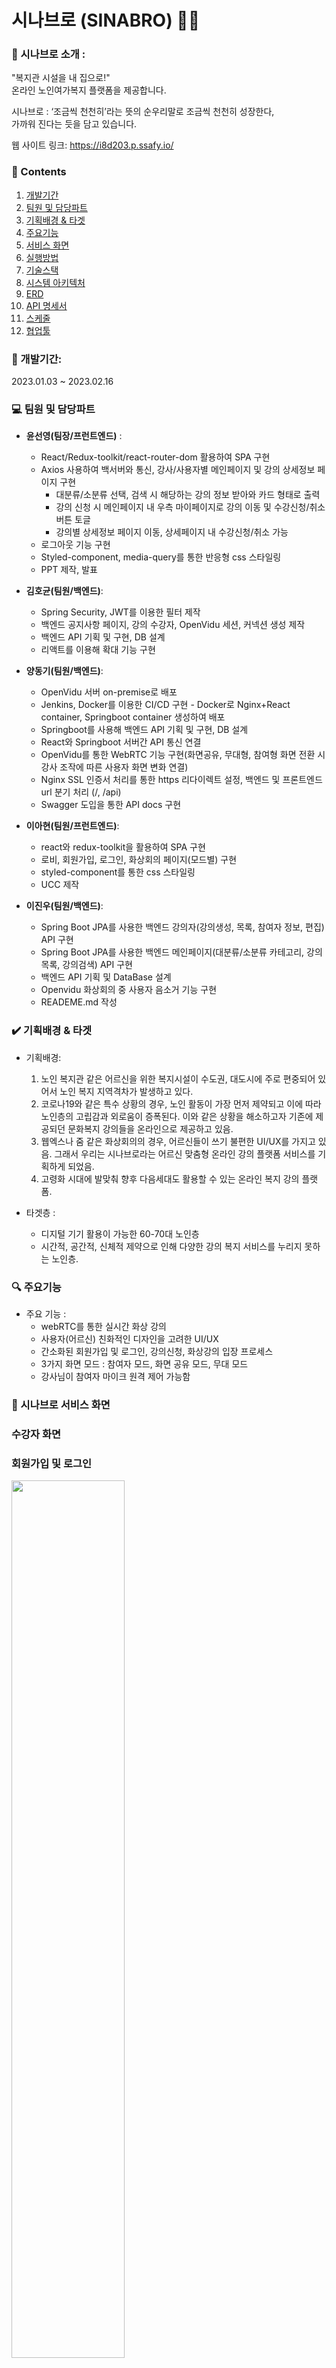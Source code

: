 # 시나브로 (SINABRO) 👵👴

### 🎤 시나브로 소개 : 
"복지관 시설을 내 집으로!"  <br/>
온라인 노인여가복지 플랫폼을 제공합니다. <br/>

시나브로 : ‘조금씩 천천히’라는 뜻의 순우리말로 조금씩 천천히 성장한다,<br/> 가까워 진다는 듯을 담고 있습니다. <br/>

웹 사이트 링크: https://i8d203.p.ssafy.io/ 


### 📃 Contents  
1. [개발기간](#-개발기간) <br/> 
2. [팀원 및 담당파트](#team) <br/>
3. [기획배경 & 타겟](#target-people) <br/>
4. [주요기능](#main-function) <br/>
5. [서비스 화면](#service) <br/>
6. [실행방법](#how-to-run) <br/>
7. [기술스택](#stack) <br/>
8. [시스템 아키텍처](#tech-architecture) <br/>
9. [ERD ](#erd) <br/> 
10. [API 명세서](#api) <br/>
11. [스케줄](#schedule) <br/>
12. [협업툴](#cooperation-tool) <br/>

### 📆 개발기간: 
<p> 2023.01.03 ~ 2023.02.16 </p>

### 💻 팀원 및 담당파트 
- **윤선영(팀장/프런트엔드)** : 
    - React/Redux-toolkit/react-router-dom 활용하여 SPA 구현
    - Axios 사용하여 백서버와 통신, 강사/사용자별 메인페이지 및 강의 상세정보 페이지 구현
        - 대분류/소분류 선택, 검색 시 해당하는 강의 정보 받아와 카드 형태로 출력
        - 강의 신청 시 메인페이지 내 우측 마이페이지로 강의 이동 및 수강신청/취소 버튼 토글
        - 강의별 상세정보 페이지 이동, 상세페이지 내 수강신청/취소 가능
    - 로그아웃 기능 구현
    - Styled-component, media-query를 통한 반응형 css 스타일링
    - PPT 제작, 발표 
- **김호균(팀원/백엔드)**:
    - Spring Security, JWT를 이용한 필터 제작
    - 백엔드 공지사항 페이지, 강의 수강자, OpenVidu 세션, 커넥션 생성 제작
    - 백엔드 API 기획 및 구현, DB 설계
    - 리액트를 이용해 확대 기능 구현
- **양동기(팀원/백엔드)**: 
    - OpenVidu 서버 on-premise로 배포
    - Jenkins, Docker를 이용한 CI/CD 구현 - Docker로 Nginx+React container, Springboot container 생성하여 배포
    - Springboot를 사용해 백엔드 API 기획 및 구현, DB 설계
    - React와 Springboot 서버간 API 통신 연결
    - OpenVidu를 통한 WebRTC 기능 구현(화면공유, 무대형, 참여형 화면 전환 시 강사 조작에 따른 사용자 화면 변화 연결)
    - Nginx SSL 인증서 처리를 통한 https 리다이렉트 설정, 백엔드 및 프론트엔드 url 분기 처리 (/, /api)
    - Swagger 도입을 통한 API docs 구현

- **이아현(팀원/프런트엔드)**: 
    - react와 redux-toolkit을 활용하여 SPA 구현
    - 로비, 회원가입, 로그인, 화상회의 페이지(모드별) 구현  
    - styled-component를 통한 css 스타일링
    - UCC 제작
- **이진우(팀원/백엔드)**: 
    - Spring Boot JPA를 사용한 백엔드 강의자(강의생성, 목록, 참여자 정보, 편집) API 구현
    - Spring Boot JPA를 사용한 백엔드 메인페이지(대분류/소분류 카테고리, 강의목록, 강의검색) API 구현
    - 백엔드 API 기획 및 DataBase 설계 
    - Openvidu 화상회의 중 사용자 음소거 기능 구현
    - READEME.md 작성


### ✔️ 기획배경 & 타겟 
- 기획배경:
    1. 노인 복지관 같은 어르신을 위한 복지시설이 수도권, 대도시에 주로 편중되어 있어서 노인 복지 지역격차가 발생하고 있다.
    2. 코로나19와 같은 특수 상황의 경우, 노인 활동이 가장 먼저 제약되고 이에 따라 노인층의 고립감과 외로움이 증폭된다. 이와 같은 상황을 해소하고자 기존에 제공되던 문화복지 강의들을 온라인으로 제공하고 있음.
    3. 웹엑스나 줌 같은 화상회의의 경우, 어르신들이 쓰기 불편한 UI/UX를 가지고 있음. 그래서 우리는 시나브로라는 어르신 맞춤형 온라인 강의 플랫폼 서비스를 기획하게 되었음.  
    4. 고령화 시대에 발맞춰 향후 다음세대도 활용할 수 있는 온라인 복지 강의 플랫폼. 
    
- 타겟층 : 
    - 디지털 기기 활용이 가능한 60-70대 노인층
    - 시간적, 공간적, 신체적 제약으로 인해 다양한 강의 복지 서비스를 누리지 못하는 노인층. 

### 🔍 주요기능 
- 주요 기능 : 
    - webRTC를 통한 실시간 화상 강의
    - 사용자(어르신) 친화적인 디자인을 고려한 UI/UX 
    - 간소화된 회원가입 및 로그인, 강의신청, 화상강의 입장 프로세스
    - 3가지 화면 모드 : 참여자 모드, 화면 공유 모드, 무대 모드
    - 강사님이 참여자 마이크 원격 제어 가능함


### 👀 시나브로 서비스 화면
<h3> 수강자 화면 <h3>
<p> 회원가입 및 로그인 </p>
<img src="https://user-images.githubusercontent.com/72697808/225908992-9055ab00-1524-449d-b71c-03f235725f79.PNG" width=60%> 
<img src="https://user-images.githubusercontent.com/72697808/225909650-b6792feb-f006-4492-9477-fd1d47d3a6e9.PNG" width="60%"> 
<img src="https://user-images.githubusercontent.com/72697808/225909848-7298b6ff-240d-4a89-811d-4b0308880993.PNG" width="60%"> 
<img src="https://user-images.githubusercontent.com/72697808/225910183-772714c1-8faf-48e5-a815-f4dcfe9e9647.jpg" width="60%"> 
<img src="https://user-images.githubusercontent.com/72697808/225910597-b91edd1c-60d1-478f-b55a-7e63152a319a.PNG" width="60%"> 
<img src="https://user-images.githubusercontent.com/72697808/225910952-699e371a-1a20-477b-8566-f5eaacdad435.PNG" width="60%"> 
<img src="https://user-images.githubusercontent.com/72697808/225911188-77204cac-6fd1-40d4-af76-d9854367ac18.PNG" width="60%"> 
<img src="https://user-images.githubusercontent.com/72697808/225911301-c6fabfa1-0728-4683-b46e-16309ea4a939.PNG" width="60%">
<p> 메인페이지 <p/>
<img src="https://user-images.githubusercontent.com/72697808/225911490-7ee188b5-b6b4-41d9-94d6-e3c6128a53ca.PNG" width="60%">
<p> 수강신청<p/>
<img src="https://user-images.githubusercontent.com/72697808/225911839-9a9613d6-f6f9-4863-9169-f9acbc783234.PNG" width="60%"> 
<p> 나의배움터 확인<p/>
<img src="https://user-images.githubusercontent.com/72697808/225911926-df69388c-74e8-4612-9aec-91e0c5743b46.jpg" width="60%"> 
<p> 대분류/소분류 카테고리별 강의 검색<p/>
<img src="https://user-images.githubusercontent.com/72697808/225912027-726318da-f015-4807-9537-c59ac96e7bb2.png" width="60%"> 
<p> 강의 검색 결과 <p/>
<img src="https://user-images.githubusercontent.com/72697808/225912198-47725d29-b0af-4ead-8cbf-dc0456b0e053.PNG" width="60%"> 
<p> 강의 입장 <p/>
<img src="https://user-images.githubusercontent.com/72697808/225912567-4005631d-fd31-4d64-a46b-cf1588f4279f.jpg" width="60%"> 
<p> 마이크 및 비디오 켜기/끄기 <p/>
<img src="https://user-images.githubusercontent.com/72697808/225912297-594fe2d9-7d91-47f3-bb60-332d0b90f58e.PNG" width="60%"> 
<p> 돋보기 기능 <p/>
<img src="https://user-images.githubusercontent.com/72697808/225912929-2b1399f4-d222-41a7-aaaa-1af556a72bb7.PNG" width="60%"> 


<h3> 강의자 화면 </h3>
<p> 강의자 메인페이지<p/>
<img src="https://user-images.githubusercontent.com/72697808/225913039-1e0563d5-296c-42ec-98f6-5ce88aa30fa4.png" width="60%"> 
<p> 강의자 강의화면<p/>
<img src="https://user-images.githubusercontent.com/72697808/225913177-25aa332b-3dbc-441c-91e9-01f8812ab084.png" width="60%"> 
<p> 화면공유시 화면<p/>
<img src="https://user-images.githubusercontent.com/72697808/225913253-e68d0428-52d2-4cb1-829c-d7848d18c86e.png" width="60%"> 
<p> 참여형 화면<p/>
<img src="https://user-images.githubusercontent.com/72697808/225914404-3f114be4-b2a6-407d-bdc0-42f90c4b9e4b.png" width="60%">
<p> 전체음소거 기능 <p/>
<img src="https://user-images.githubusercontent.com/72697808/225914425-28aa9a55-d3f9-4313-9f60-9355adb937c6.png" width="60%"> 

### ✨ 실행방법
- 포팅 매뉴얼 참조 

### 📚 기술스택
- Front-End:
    - React
    - reduxjs/toolkit 
    - styled-components
- Backend
    - Database: Mysql
    - Web: Springboot
    - Library: Spring JPA, Spring Security, OpenVidu
- CI/CD
    - Docker
    - Jenkins
- Web Service 
    - AWS EC2
    - Nginx

### 🔨 시스템 아키텍처
![시스템아키텍처](https://user-images.githubusercontent.com/72697808/225914624-f440dba2-143f-4933-a7da-3dcf5dcf5ea3.PNG)

### 🎨 ERD 

![ERD](https://user-images.githubusercontent.com/72697808/225914669-ae4229c6-d98c-4fa3-9451-433f2541feae.png)

### 💡 API 명세서
    
![API문서](https://user-images.githubusercontent.com/72697808/225914702-4a5bf635-ea91-43d8-911a-73867dc068d4.PNG)

### 🗓️ 스케줄(간트차트)

![간트차트](https://user-images.githubusercontent.com/72697808/225915125-bc38526f-4aa7-4e1b-90be-493de33efe63.png)

### 💪 협업툴 
- Notion 
- Jira
- GitLab
- Figma
- MatterMost
